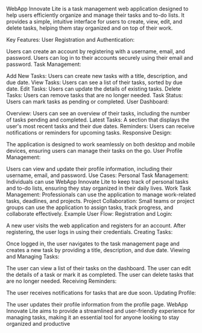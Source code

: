 WebApp Innovate Lite is a task management web application designed to help users efficiently organize and manage their tasks and to-do lists. It provides a simple, intuitive interface for users to create, view, edit, and delete tasks, helping them stay organized and on top of their work.

Key Features:
User Registration and Authentication:

Users can create an account by registering with a username, email, and password.
Users can log in to their accounts securely using their email and password.
Task Management:

Add New Tasks: Users can create new tasks with a title, description, and due date.
View Tasks: Users can see a list of their tasks, sorted by due date.
Edit Tasks: Users can update the details of existing tasks.
Delete Tasks: Users can remove tasks that are no longer needed.
Task Status: Users can mark tasks as pending or completed.
User Dashboard:

Overview: Users can see an overview of their tasks, including the number of tasks pending and completed.
Latest Tasks: A section that displays the user's most recent tasks and their due dates.
Reminders: Users can receive notifications or reminders for upcoming tasks.
Responsive Design:

The application is designed to work seamlessly on both desktop and mobile devices, ensuring users can manage their tasks on the go.
User Profile Management:

Users can view and update their profile information, including their username, email, and password.
Use Cases:
Personal Task Management: Individuals can use WebApp Innovate Lite to keep track of personal tasks and to-do lists, ensuring they stay organized in their daily lives.
Work Task Management: Professionals can use the application to manage work-related tasks, deadlines, and projects.
Project Collaboration: Small teams or project groups can use the application to assign tasks, track progress, and collaborate effectively.
Example User Flow:
Registration and Login:

A new user visits the web application and registers for an account.
After registering, the user logs in using their credentials.
Creating Tasks:

Once logged in, the user navigates to the task management page and creates a new task by providing a title, description, and due date.
Viewing and Managing Tasks:

The user can view a list of their tasks on the dashboard.
The user can edit the details of a task or mark it as completed.
The user can delete tasks that are no longer needed.
Receiving Reminders:

The user receives notifications for tasks that are due soon.
Updating Profile:

The user updates their profile information from the profile page.
WebApp Innovate Lite aims to provide a streamlined and user-friendly experience for managing tasks, making it an essential tool for anyone looking to stay organized and productive
